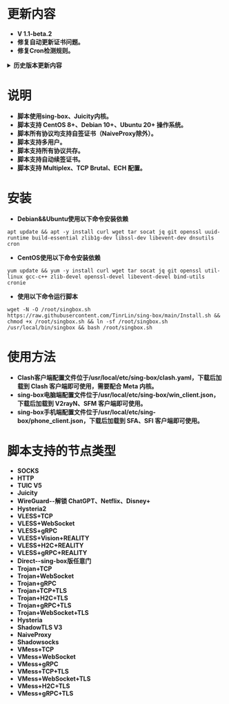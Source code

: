 # **更新内容**
- **V 1.1-beta.2**
- **修复自动更新证书问题。**
- **修复Cron检测规则。**

<details>
   <summary><b>历史版本更新内容</b></summary>

- **V 1.1-beta.1** 
- **添加 Multiplex (多路复用)、TCP Brutal (拥塞控制算法)、ECH (TLS 扩展)配置；若要启用 Multiplex、TCP Brutal，请使用1.7.0以上的 sing-box 内核，请在服务端自行安装 TCP Brutal。**
- **添加对 Juicity 节点链接生成的支持。**
- **添加对 HTTP 协议的支持。**
- **其它优化与修复。**
<br>
- **V 1.0** 
- **添加 WireGuard 解锁 YouTube 选项。**
- **添加节点管理选项，支持删除任意节点的配置，包括服务端与客户端配置文件。**
- **删除节点配置仅支持Version：1.0及之后的版本。**
- **其它优化与修复。**  
</details>

# **说明**
- **脚本使用sing-box、Juicity内核。**
- **脚本支持 CentOS 8+、Debian 10+、Ubuntu 20+ 操作系统。**
- **脚本所有协议均支持自签证书（NaiveProxy除外）。**
- **脚本支持多用户。**
- **脚本支持所有协议共存。**
- **脚本支持自动续签证书。**
- **脚本支持 Multiplex、TCP Brutal、ECH 配置。**

# **安装**
- **Debian&&Ubuntu使用以下命令安装依赖**
```
apt update && apt -y install curl wget tar socat jq git openssl uuid-runtime build-essential zlib1g-dev libssl-dev libevent-dev dnsutils cron
```
- **CentOS使用以下命令安装依赖**
```
yum update && yum -y install curl wget tar socat jq git openssl util-linux gcc-c++ zlib-devel openssl-devel libevent-devel bind-utils cronie
```
- **使用以下命令运行脚本**
```
wget -N -O /root/singbox.sh https://raw.githubusercontent.com/TinrLin/sing-box/main/Install.sh && chmod +x /root/singbox.sh && ln -sf /root/singbox.sh /usr/local/bin/singbox && bash /root/singbox.sh
```

# **使用方法**
- **Clash客户端配置文件位于/usr/local/etc/sing-box/clash.yaml，下载后加载到 Clash 客户端即可使用，需要配合 Meta 内核。**
- **sing-box电脑端配置文件位于/usr/local/etc/sing-box/win_client.json，下载后加载到 V2rayN、SFM 客户端即可使用。**
- **sing-box手机端配置文件位于/usr/local/etc/sing-box/phone_client.json，下载后加载到 SFA、SFI 客户端即可使用。**

# **脚本支持的节点类型**
- **SOCKS**
- **HTTP**
- **TUIC V5**
- **Juicity**
- **WireGuard--解锁 ChatGPT、Netflix、Disney+**
- **Hysteria2**
- **VLESS+TCP**
- **VLESS+WebSocket**
- **VLESS+gRPC**
- **VLESS+Vision+REALITY**
- **VLESS+H2C+REALITY**
- **VLESS+gRPC+REALITY**
- **Direct--sing-box版任意门**
- **Trojan+TCP**
- **Trojan+WebSocket**
- **Trojan+gRPC**
- **Trojan+TCP+TLS**
- **Trojan+H2C+TLS**
- **Trojan+gRPC+TLS**
- **Trojan+WebSocket+TLS**
- **Hysteria**
- **ShadowTLS V3**
- **NaiveProxy**
- **Shadowsocks**
- **VMess+TCP**
- **VMess+WebSocket**
- **VMess+gRPC**   
- **VMess+TCP+TLS**
- **VMess+WebSocket+TLS** 
- **VMess+H2C+TLS**
- **VMess+gRPC+TLS** 
